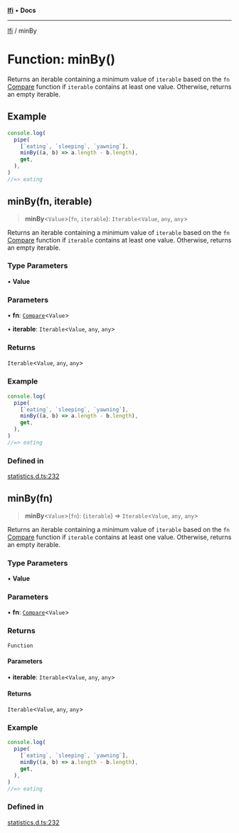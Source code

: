 [**lfi**](../readme.md) • **Docs**

---

[lfi](../globals.md) / minBy

# Function: minBy()

Returns an iterable containing a minimum value of `iterable` based on the `fn`
[Compare](../type-aliases/Compare.md) function if `iterable` contains at least
one value. Otherwise, returns an empty iterable.

## Example

```js
console.log(
  pipe(
    [`eating`, `sleeping`, `yawning`],
    minBy((a, b) => a.length - b.length),
    get,
  ),
)
//=> eating
```

## minBy(fn, iterable)

> **minBy**\<`Value`\>(`fn`, `iterable`): `Iterable`\<`Value`, `any`, `any`\>

Returns an iterable containing a minimum value of `iterable` based on the `fn`
[Compare](../type-aliases/Compare.md) function if `iterable` contains at least
one value. Otherwise, returns an empty iterable.

### Type Parameters

• **Value**

### Parameters

• **fn**: [`Compare`](../type-aliases/Compare.md)\<`Value`\>

• **iterable**: `Iterable`\<`Value`, `any`, `any`\>

### Returns

`Iterable`\<`Value`, `any`, `any`\>

### Example

```js
console.log(
  pipe(
    [`eating`, `sleeping`, `yawning`],
    minBy((a, b) => a.length - b.length),
    get,
  ),
)
//=> eating
```

### Defined in

[statistics.d.ts:232](https://github.com/TomerAberbach/lfi/blob/dd796c78d3ff68ae7bf4a0272b3cbeca688438e7/src/operations/statistics.d.ts#L232)

## minBy(fn)

> **minBy**\<`Value`\>(`fn`): (`iterable`) => `Iterable`\<`Value`, `any`,
> `any`\>

Returns an iterable containing a minimum value of `iterable` based on the `fn`
[Compare](../type-aliases/Compare.md) function if `iterable` contains at least
one value. Otherwise, returns an empty iterable.

### Type Parameters

• **Value**

### Parameters

• **fn**: [`Compare`](../type-aliases/Compare.md)\<`Value`\>

### Returns

`Function`

#### Parameters

• **iterable**: `Iterable`\<`Value`, `any`, `any`\>

#### Returns

`Iterable`\<`Value`, `any`, `any`\>

### Example

```js
console.log(
  pipe(
    [`eating`, `sleeping`, `yawning`],
    minBy((a, b) => a.length - b.length),
    get,
  ),
)
//=> eating
```

### Defined in

[statistics.d.ts:232](https://github.com/TomerAberbach/lfi/blob/dd796c78d3ff68ae7bf4a0272b3cbeca688438e7/src/operations/statistics.d.ts#L232)

